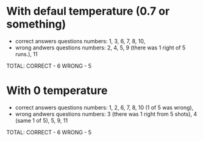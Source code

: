 # With defaul temperature (0.7 or something)
- correct answers questions numbers: 1, 3, 6, 7, 8, 10, 
- wrong andwers questions numbers: 2, 4, 5, 9 (there was 1 right of 5 runs.), 11

TOTAL:
CORRECT - 6 
WRONG - 5

# With 0 temperature
- correct answers questions numbers: 1, 2, 6, 7, 8, 10 (1 of 5 was wrong), 
- wrong andwers questions numbers: 3 (there was 1 right from 5 shots), 4 (same 1 of 5), 5, 9, 11

TOTAL:
CORRECT - 6
WRONG - 5